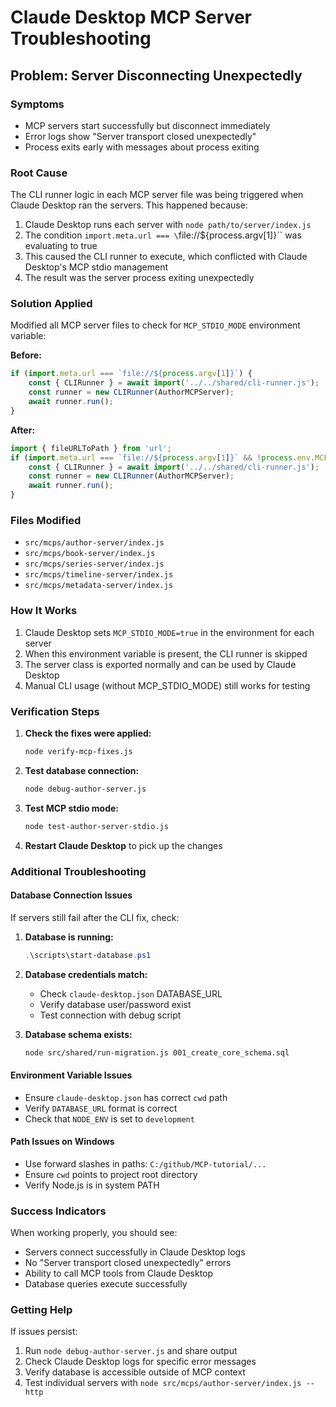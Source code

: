 # Claude Desktop MCP Server Troubleshooting

## Problem: Server Disconnecting Unexpectedly

### Symptoms
- MCP servers start successfully but disconnect immediately
- Error logs show "Server transport closed unexpectedly" 
- Process exits early with messages about process exiting

### Root Cause
The CLI runner logic in each MCP server file was being triggered when Claude Desktop ran the servers. This happened because:

1. Claude Desktop runs each server with `node path/to/server/index.js`
2. The condition `import.meta.url === \`file://${process.argv[1]}\`` was evaluating to true
3. This caused the CLI runner to execute, which conflicted with Claude Desktop's MCP stdio management
4. The result was the server process exiting unexpectedly

### Solution Applied
Modified all MCP server files to check for `MCP_STDIO_MODE` environment variable:

**Before:**
```javascript
if (import.meta.url === `file://${process.argv[1]}`) {
    const { CLIRunner } = await import('../../shared/cli-runner.js');
    const runner = new CLIRunner(AuthorMCPServer);
    await runner.run();
}
```

**After:**
```javascript
import { fileURLToPath } from 'url';
if (import.meta.url === `file://${process.argv[1]}` && !process.env.MCP_STDIO_MODE) {
    const { CLIRunner } = await import('../../shared/cli-runner.js');
    const runner = new CLIRunner(AuthorMCPServer);
    await runner.run();
}
```

### Files Modified
- `src/mcps/author-server/index.js`
- `src/mcps/book-server/index.js`  
- `src/mcps/series-server/index.js`
- `src/mcps/timeline-server/index.js`
- `src/mcps/metadata-server/index.js`

### How It Works
1. Claude Desktop sets `MCP_STDIO_MODE=true` in the environment for each server
2. When this environment variable is present, the CLI runner is skipped
3. The server class is exported normally and can be used by Claude Desktop
4. Manual CLI usage (without MCP_STDIO_MODE) still works for testing

### Verification Steps

1. **Check the fixes were applied:**
   ```bash
   node verify-mcp-fixes.js
   ```

2. **Test database connection:**
   ```bash
   node debug-author-server.js
   ```

3. **Test MCP stdio mode:**
   ```bash
   node test-author-server-stdio.js
   ```

4. **Restart Claude Desktop** to pick up the changes

### Additional Troubleshooting

#### Database Connection Issues
If servers still fail after the CLI fix, check:

1. **Database is running:**
   ```powershell
   .\scripts\start-database.ps1
   ```

2. **Database credentials match:**
   - Check `claude-desktop.json` DATABASE_URL
   - Verify database user/password exist
   - Test connection with debug script

3. **Database schema exists:**
   ```bash
   node src/shared/run-migration.js 001_create_core_schema.sql
   ```

#### Environment Variable Issues
- Ensure `claude-desktop.json` has correct `cwd` path
- Verify `DATABASE_URL` format is correct
- Check that `NODE_ENV` is set to `development`

#### Path Issues on Windows
- Use forward slashes in paths: `C:/github/MCP-tutorial/...`
- Ensure `cwd` points to project root directory
- Verify Node.js is in system PATH

### Success Indicators
When working properly, you should see:
- Servers connect successfully in Claude Desktop logs
- No "Server transport closed unexpectedly" errors  
- Ability to call MCP tools from Claude Desktop
- Database queries execute successfully

### Getting Help
If issues persist:
1. Run `node debug-author-server.js` and share output
2. Check Claude Desktop logs for specific error messages  
3. Verify database is accessible outside of MCP context
4. Test individual servers with `node src/mcps/author-server/index.js --http`
